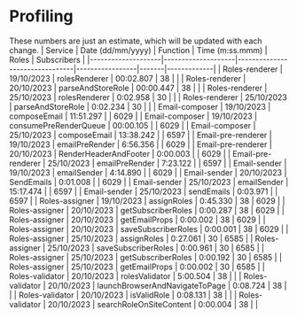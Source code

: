 # Profiling

These numbers are just an estimate, which will be updated with each change.
| Service | Date (dd/mm/yyyy) | Function | Time (m:ss.mmm) | Roles | Subscribers |
|--------------------|--------------------|--------------------------------|-----------------|-------|-------------|
| Roles-renderer | 19/10/2023 | rolesRenderer | 00:02.807 | 38 | |
| Roles-renderer | 20/10/2023 | parseAndStoreRole | 00:00.447 | 38 | |
| Roles-renderer | 25/10/2023 | rolesRenderer | 0:02.958 | 30 | |
| Roles-renderer | 25/10/2023 | parseAndStoreRole | 0:02.234 | 30 | |
| Email-composer | 19/10/2023 | composeEmail | 11:51.297 | | 6029 |
| Email-composer | 19/10/2023 | consumePreRenderQueue | 00:00.105 | | 6029 |
| Email-composer | 25/10/2023 | composeEmail | 13:38.242 | | 6597 |
| Email-pre-renderer | 19/10/2023 | emailPreRender | 6:56.356 | | 6029 |
| Email-pre-renderer | 20/10/2023 | RenderHeaderAndFooter | 0:00.003 | | 6029 |
| Email-pre-renderer | 25/10/2023 | emailPreRender | 7:23.122 | | 6597 |
| Email-sender | 19/10/2023 | emailSender | 4:14.890 | | 6029 |
| Email-sender | 20/10/2023 | SendEmails | 0:01.008 | | 6029 |
| Email-sender | 25/10/2023 | emailSender | 15:17.474 | | 6597 |
| Email-sender | 25/10/2023 | sendEmails | 0:03.971 | | 6597 |
| Roles-assigner | 19/10/2023 | assignRoles | 0:45.330 | 38 | 6029 |
| Roles-assigner | 20/10/2023 | getSubscriberRoles | 0:00.287 | 38 | 6029 |
| Roles-assigner | 20/10/2023 | getEmailProps | 0:00.002 | 38 | 6029 |
| Roles-assigner | 20/10/2023 | saveSubscriberRoles | 0:00.001 | 38 | 6029 |
| Roles-assigner | 25/10/2023 | assignRoles | 0:27.061 | 30 | 6585 |
| Roles-assigner | 25/10/2023 | saveSubscriberRoles | 0:00.961 | 30 | 6585 |
| Roles-assigner | 25/10/2023 | getSubscriberRoles | 0:00.192 | 30 | 6585 |
| Roles-assigner | 25/10/2023 | getEmailProps | 0:00.002 | 30 | 6585 |
| Roles-validator | 20/10/2023 | rolesValidator | 5:00.504 | 38 | |
| Roles-validator | 20/10/2023 | launchBrowserAndNavigateToPage | 0:08.724 | 38 | |
| Roles-validator | 20/10/2023 | isValidRole | 0:08.131 | 38 | |
| Roles-validator | 20/10/2023 | searchRoleOnSiteContent | 0:00.004 | 38 | |
